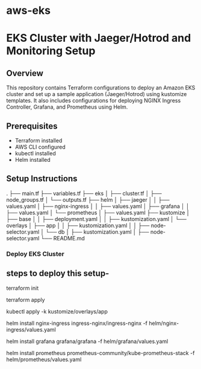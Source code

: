 # aws-eks

# EKS Cluster with Jaeger/Hotrod and Monitoring Setup

## Overview

This repository contains Terraform configurations to deploy an Amazon EKS cluster and set up a sample application (Jaeger/Hotrod) using kustomize templates. It also includes configurations for deploying NGINX Ingress Controller, Grafana, and Prometheus using Helm.

## Prerequisites

- Terraform installed
- AWS CLI configured
- kubectl installed
- Helm installed

## Setup Instructions

.
├── main.tf
├── variables.tf
├── eks
│   ├── cluster.tf
│   ├── node_groups.tf
│   └── outputs.tf
├── helm
│   ├── jaeger
│   │   ├── values.yaml
│   ├── nginx-ingress
│   │   ├── values.yaml
│   ├── grafana
│   │   ├── values.yaml
│   └── prometheus
│       ├── values.yaml
├── kustomize
│   ├── base
│   │   ├── deployment.yaml
│   │   ├── kustomization.yaml
│   └── overlays
│       ├── app
│       │   ├── kustomization.yaml
│       │   ├── node-selector.yaml
│       └── db
│           ├── kustomization.yaml
│           ├── node-selector.yaml
└── README.md


### Deploy EKS Cluster

## steps to deploy this setup-

terraform init

terraform apply

kubectl apply -k kustomize/overlays/app

helm install nginx-ingress ingress-nginx/ingress-nginx -f helm/nginx-ingress/values.yaml

helm install grafana grafana/grafana -f helm/grafana/values.yaml

helm install prometheus prometheus-community/kube-prometheus-stack -f helm/prometheus/values.yaml






